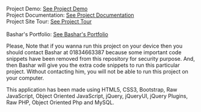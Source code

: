 Project Demo: <a target="_blank" href="https://findbashar.com/bashar-ficom-app/">See Project Demo</a> <br>
Project Documentation: <a target="_blank" href="https://findbashar.com/bashar-ficom-app/documentation.html">See Project Documentation</a><br>
Project Site Tour: <a target="_blank" href="https://www.youtube.com/watch?v=HKC2moB5jY8&t=1133s">See Project Tour</a><br><br>
Bashar's Portfolio: <a target="_blank" href="https://findbashar.com/">See Bashar's Portfolio</a> <br>

Please, Note that if you wanna run this project on your device then you should contact Bashar at 01834663387 because some important code snippets have been removed from this repository for security purpose. And, then Bashar will give you the extra code snippets to run this particular project. Without contacting him, you will not be able to run this project on your computer.

This application has been made using HTML5, CSS3, Bootstrap, Raw JavaScript, Object Oriented JavaScript, jQuery, jQueryUI, jQuery Plugins, Raw PHP, Object Oriented Php and MySQL.
